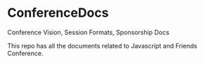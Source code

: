 # ConferenceDocs
Conference Vision, Session Formats, Sponsorship Docs

This repo has all the documents related to Javascript and Friends Conference.
